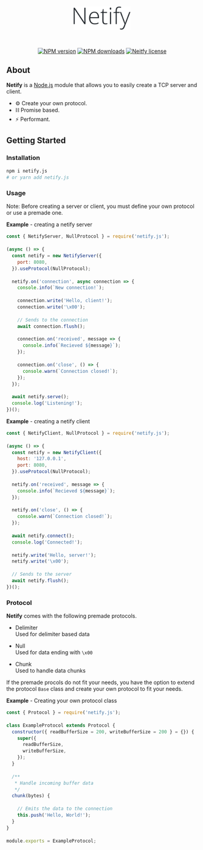 <div align="center">
  <br />
  <p>
    <a href="#"><img src="https://raw.githubusercontent.com/Sxip/netify.js/master/assets/Netify.png" width="150" alt="Netify.js" /></a>
  </p>
  <br />
  <p>
    <a href="https://www.npmjs.com/package/netify.js"><img src="https://img.shields.io/npm/v/netify.js.svg?style=flat&color=brightgreen" alt="NPM version" /></a>
    <a href="https://www.npmjs.com/package/netify.js"><img src="https://img.shields.io/npm/dw/netify.js" alt="NPM downloads" /></a>
    <a href="#"><img src="https://img.shields.io/npm/l/netify.js" alt="Neitfy license" /></a>
  </p>
</div>

## About

<b>Netify</b> is a [Node.js](https://nodejs.org/) module that allows you to easily create a TCP server and client.

- ⚙️ Create your own protocol.
- ⛓️ Promise based.
- ⚡️ Performant.

## Getting Started

### Installation

```bash
npm i netify.js
# or yarn add netify.js
```

### Usage

Note: Before creating a server or client, you must define your own protocol or use a premade one.

**Example** - creating a netify server

```js
const { NetifyServer, NullProtocol } = require('netify.js');

(async () => {
  const netify = new NetifyServer({
    port: 8080,
  }).useProtocol(NullProtocol);

  netify.on('connection', async connection => {
    console.info(`New connection!`);

    connection.write('Hello, client!');
    connection.write('\x00');

    // Sends to the connection
    await connection.flush();

    connection.on('received', message => {
      console.info(`Recieved ${message}`);
    });

    connection.on('close', () => {
      console.warn(`Connection closed!`);
    });
  });

  await netify.serve();
  console.log('Listening!');
})();
```
**Example** - creating a netify client

```js
const { NetifyClient, NullProtocol } = require('netify.js');

(async () => {
  const netify = new NetifyClient({
    host: '127.0.0.1',
    port: 8080,
  }).useProtocol(NullProtocol);

  netify.on('received', message => {
    console.info(`Recieved ${message}`);
  });

  netify.on('close', () => {
    console.warn(`Connection closed!`);
  });

  await netify.connect();
  console.log('Connected!');

  netify.write('Hello, server!');
  netify.write('\x00');

  // Sends to the server
  await netify.flush();
})();
```

### Protocol

**Netify** comes with the following premade protocols.

* Delimiter  
  Used for delimiter based data

* Null  
  Used for data ending with `\x00`

* Chunk  
  Used to handle data chunks

If the premade procols do not fit your needs, you have the option to extend the protocol `Base` class and create your own protocol to fit your needs.

**Example** - Creating your own protocol class

```js
const { Protocol } = require('netify.js');

class ExampleProtocol extends Protocol {
  constructor({ readBufferSize = 200, writeBufferSize = 200 } = {}) {
    super({
      readBufferSize,
      writeBufferSize,
    });
  }

  /**
   * Handle incoming buffer data
   */
  chunk(bytes) {
    
    // Emits the data to the connection
    this.push('Hello, World!');
  }
}

module.exports = ExampleProtocol;
```
